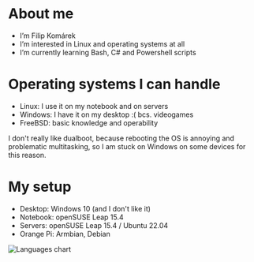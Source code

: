 # About me
- I’m Filip Komárek
- I’m interested in Linux and operating systems at all
- I’m currently learning Bash, C# and Powershell scripts

# Operating systems I can handle
- Linux: I use it on my notebook and on servers
- Windows: I have it on my desktop :( bcs. videogames
- FreeBSD: basic knowledge and operability

I don't really like dualboot, because rebooting the OS is annoying and problematic multitasking, so I am stuck on Windows on some devices for this reason.

# My setup
- Desktop: Windows 10 (and I don't like it)
- Notebook: openSUSE Leap 15.4
- Servers: openSUSE Leap 15.4 / Ubuntu 22.04
- Orange Pi: Armbian, Debian

![Languages chart](https://wakatime.com/share/@filip2cz/3b1a8eb0-17a6-4ea2-8926-8a97644ee6c2.svg?3)

<!---
filip2cz/filip2cz is a ✨ special ✨ repository because its `README.md` (this file) appears on your GitHub profile.
You can click the Preview link to take a look at your changes.
--->
